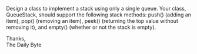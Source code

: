 Design a class to implement a stack using only a single queue. Your class, QueueStack, should support the following stack methods: push() (adding an item), pop() (removing an item), peek() (returning the top value without removing it), and empty() (whether or not the stack is empty).

Thanks,   
The Daily Byte


